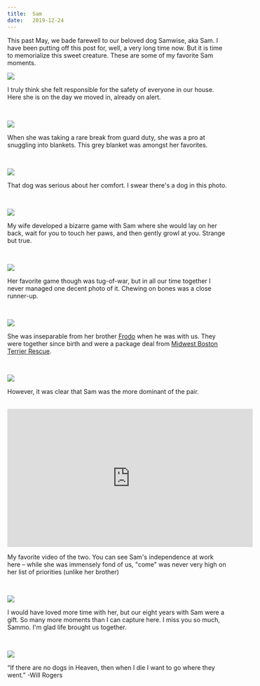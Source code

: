 ```yaml
---
title:  Sam
date:   2019-12-24
---
```


This past May, we bade farewell to our beloved dog Samwise, aka Sam. I have been putting off this post for, well, a very long time now. But it is time to memorialize this sweet creature. These are some of my favorite Sam moments.

![](/images/2019-12-24-sam-1.jpg)

I truly think she felt responsible for the safety of everyone in our house. Here she is on the day we moved in, already on alert.

<br>

![](/images/2019-12-24-sam-3.jpg)

When she was taking a rare break from guard duty, she was a pro at snuggling into blankets. This grey blanket was amongst her favorites.

<br>

![](/images/2019-12-24-sam-4.jpg)

That dog was serious about her comfort. I swear there's a dog in this photo.

<br>

![](/images/2019-12-24-sam-2.jpg)

My wife developed a bizarre game with Sam where she would lay on her back, wait for you to touch her paws, and then gently growl at you. Strange but true.

<br>

![](/images/2019-12-24-sam-5.jpg)

Her favorite game though was tug-of-war, but in all our time together I never managed one decent photo of it. Chewing on bones was a close runner-up.

<br>

![](/images/2019-12-24-sam-6.jpg)

She was inseparable from her brother [Frodo](/frodo) when he was with us. They were together since birth and were a package deal from [Midwest Boston Terrier Rescue](https://midwestbtrescue.org/).

<br>

![](/images/2019-12-24-sam-7.jpg)

However, it was clear that Sam was the more dominant of the pair.

<br>

<iframe width="560" height="315" src="https://www.youtube.com/embed/mPBri3XqWss" frameborder="0" allow="autoplay; encrypted-media" allowfullscreen></iframe>

My favorite video of the two. You can see Sam's independence at work here – while she was immensely fond of us, "come" was never very high on her list of priorities (unlike her brother)

<br>

![](/images/2019-12-24-sam-0.jpg)

I would have loved more time with her, but our eight years with Sam were a gift. So many more moments than I can capture here. I miss you so much, Sammo. I'm glad life brought us together.

<br>

![](/images/2019-12-24-sam-final.jpg)

“If there are no dogs in Heaven, then when I die I want to go where they went.” -Will Rogers